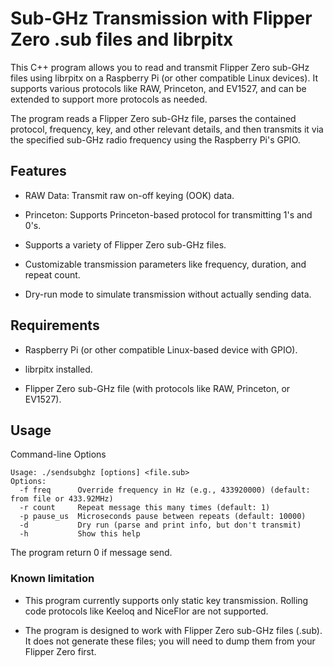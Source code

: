 # Sub-GHz Transmission with Flipper Zero .sub files and librpitx

This C++ program allows you to read and transmit Flipper Zero sub-GHz files using librpitx on a Raspberry Pi (or other compatible Linux devices). It supports various protocols like RAW, Princeton, and EV1527, and can be extended to support more protocols as needed.

The program reads a Flipper Zero sub-GHz file, parses the contained protocol, frequency, key, and other relevant details, and then transmits it via the specified sub-GHz radio frequency using the Raspberry Pi's GPIO.


## Features

- RAW Data: Transmit raw on-off keying (OOK) data.

- Princeton: Supports Princeton-based protocol for transmitting 1's and 0's.

- Supports a variety of Flipper Zero sub-GHz files.

- Customizable transmission parameters like frequency, duration, and repeat count.

- Dry-run mode to simulate transmission without actually sending data.


## Requirements

- Raspberry Pi (or other compatible Linux-based device with GPIO).

- librpitx installed.

- Flipper Zero sub-GHz file (with protocols like RAW, Princeton, or EV1527).


## Usage

Command-line Options
```
Usage: ./sendsubghz [options] <file.sub>
Options:
  -f freq      Override frequency in Hz (e.g., 433920000) (default: from file or 433.92MHz)
  -r count     Repeat message this many times (default: 1)
  -p pause_us  Microseconds pause between repeats (default: 10000)
  -d           Dry run (parse and print info, but don't transmit)
  -h           Show this help
```
The program return 0 if message send.


### Known limitation

- This program currently supports only static key transmission. Rolling code protocols like Keeloq and NiceFlor are not supported.

- The program is designed to work with Flipper Zero sub-GHz files (.sub). It does not generate these files; you will need to dump them from your Flipper Zero first.
